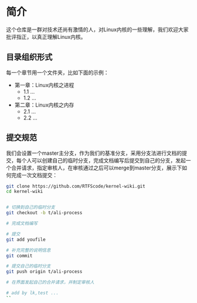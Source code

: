 # 简介

这个仓库是一群对技术还尚有激情的人，对Linux内核的一些理解，我们欢迎大家批评指正，以真正理解Linux内核。

## 目录组织形式

每一个章节用一个文件夹，比如下面的示例：

+ 第一章：Linux内核之进程
  + 1.1 ...
  + 1.2 ...
+ 第二章：Linux内核之内存
  + 2.1 ...
  + 2.2 ...
  
## 提交规范

我们会设置一个master主分支，作为我们的基准分支，采用分支法进行文档的提交，每个人可以创建自己的临时分支，完成文档编写后提交到自己的分支，发起一个合并请求，指定审核人，在审核通过之后可以merge到master分支，展示下如何完成一次文档提交：

```bash
git clone https://github.com/RTFScode/kernel-wiki.git
cd kernel-wiki


# 切换到自己的临时分支
git checkout -b t/ali-process

# 完成文档编写

# 提交
git add youfile

# 补充完整的说明信息
git commit 

# 提交自己的临时分支
git push origin t/ali-process

# 在界面发起自己的合并请求，并制定审核人

# add by lk,test ...
``

